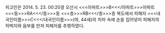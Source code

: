 피고인은 2014. 5. 23. 00:20경 오산시 <<<아파트>>>B<<</아파트>>>아파트 <<<동>>>RA<<</동>>>동 <<<층>>>RB<<</층>>>층 복도에서 피해자 <<<내국인이름>>>C<<</내국인이름>>>(여, 44세)의 치마 속에 손을 집어넣어 피해자의 허벅지와 음부를 만져 피해자를 추행하였다.